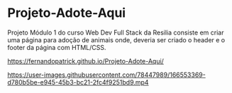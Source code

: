 # Projeto-Adote-Aqui
Projeto Módulo 1 do curso Web Dev Full Stack da Resilia consiste em criar uma página para adoção de animais onde, deveria ser criado o header e o footer da página com HTML/CSS.

https://fernandopatrick.github.io/Projeto-Adote-Aqui/







https://user-images.githubusercontent.com/78447989/166553369-d780b5be-e945-45b3-bc21-2fc4f9251bd9.mp4

